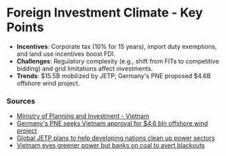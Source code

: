 
# Foreign Investment Climate - Key Points

- **Incentives**: Corporate tax (10% for 15 years), import duty exemptions, and land use incentives boost FDI.
- **Challenges**: Regulatory complexity (e.g., shift from FITs to competitive bidding) and grid limitations affect investments.
- **Trends**: $15.5B mobilized by JETP; Germany's PNE proposed $4.6B offshore wind project.

### Sources
- [Ministry of Planning and Investment - Vietnam](https://www.mpi.gov.vn/en/Pages/default.aspx)
- [Germany's PNE seeks Vietnam approval for $4.6 bln offshore wind project](https://www.reuters.com/business/energy/germanys-pne-seeks-vietnam-approval-46-bln-offshore-wind-project-2024-10-23/)
- [Global JETP plans to help developing nations clean up power sectors](https://www.reuters.com/sustainability/climate-energy/global-jetp-plans-help-developing-nations-clean-up-power-sectors-2024-09-25/)
- [Vietnam eyes greener power but banks on coal to avert blackouts](https://www.reuters.com/sustainability/boards-policy-regulation/vietnam-eyes-greener-power-banks-coal-avert-blackouts-2024-06-11/)
